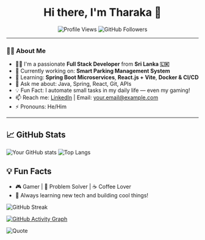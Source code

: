 <h1 align="center">Hi there, I'm Tharaka 👋</h1>

<p align="center">
  <img src="https://komarev.com/ghpvc/?username=tharakaug&style=flat-square&color=blue" alt="Profile Views" />
  <img src="https://img.shields.io/github/followers/tharakaug?label=Followers&style=social" alt="GitHub Followers" />
</p>

---

### 🧑‍💻 About Me

- 👨‍🎓 I'm a passionate **Full Stack Developer** from **Sri Lanka 🇱🇰**
- 🔭 Currently working on: **Smart Parking Management System**
- 🌱 Learning: **Spring Boot Microservices**, **React.js + Vite**, **Docker & CI/CD**
- 💬 Ask me about: Java, Spring, React, Git, APIs
- 💡 Fun Fact: I automate small tasks in my daily life — even my gaming!
- 📫 Reach me: [LinkedIn](https://www.linkedin.com/in/your-profile) | Email: your.email@example.com
- ⚡ Pronouns: He/Him

---

## 📈 GitHub Stats

![Your GitHub stats](https://github-readme-stats.vercel.app/api?username=kavindutharaka&show_icons=true&theme=radical)
![Top Langs](https://github-readme-stats.vercel.app/api/top-langs/?username=kavindutharaka&layout=compact&theme=radical)


## 💡 Fun Facts
- 🎮 Gamer | 🧠 Problem Solver | ☕ Coffee Lover
- 🌱 Always learning new tech and building cool things!

![GitHub Streak](https://github-readme-streak-stats.herokuapp.com/?user=tharakaug&theme=radical)

[![GitHub Activity Graph](https://github-readme-activity-graph.cyclic.app/graph?username=tharakaug&theme=react-dark)](https://github.com/ashutosh00710/github-readme-activity-graph)

![Quote](https://quotes-github-readme.vercel.app/api?type=horizontal&theme=radical)

